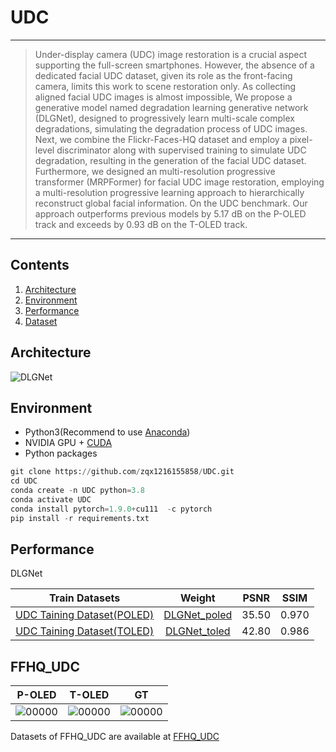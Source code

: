 # UDC
---
>Under-display camera (UDC) image restoration is a crucial aspect supporting the full-screen smartphones. 
However, the absence of a dedicated facial UDC dataset, given its role as the front-facing camera, limits this work to scene restoration only.
As collecting aligned facial UDC images is almost impossible, We propose a generative model named degradation learning generative network (DLGNet),  designed to progressively learn multi-scale complex degradations, simulating the degradation process of UDC images. 
Next, we combine the Flickr-Faces-HQ dataset and employ a pixel-level discriminator along with supervised training to simulate UDC degradation, resulting in the generation of the facial UDC dataset.  
Furthermore, we designed an multi-resolution progressive transformer (MRPFormer) for facial UDC image restoration, employing a multi-resolution progressive learning approach to  hierarchically reconstruct global facial information.  On the UDC benchmark. Our approach outperforms previous models by 5.17 dB on the P-OLED track and exceeds by 0.93 dB on the T-OLED track.
---
## Contents
1. [Architecture](#Architecture)
2. [Environment](#Environment)
3. [Performance](#Performance)
4. [Dataset](#FFHQ_UDC)

## Architecture
![DLGNet](https://github.com/zqx1216155858/UDC/assets/112853772/002f50db-e6a0-4ff3-883c-f1a5153eab0f)


## Environment

* Python3(Recommend to use [Anaconda](https://www.anaconda.com/download/#linux))
* NVIDIA GPU + [CUDA](https://developer.nvidia.com/cuda-downloads)
* Python packages
```python
git clone https://github.com/zqx1216155858/UDC.git
cd UDC
conda create -n UDC python=3.8
conda activate UDC
conda install pytorch=1.9.0+cu111  -c pytorch
pip install -r requirements.txt
```

## Performance
DLGNet

| Train Datasets | Weight |  PSNR | SSIM |
| :-----: | :-----: | :------: | :------: |
| [UDC Taining Dataset(POLED)](https://drive.google.com/file/d/1zB1xoxKBghTTq0CKU1VghBoAoQc5YlHk/view) | [DLGNet_poled](https://drive.google.com/drive/folders/1gyZQ9Rjokv0YhtqyctkSyGzoNVzWpSuq) |  35.50 | 0.970|
| [UDC Taining Dataset(TOLED)](https://drive.google.com/file/d/1zB1xoxKBghTTq0CKU1VghBoAoQc5YlHk/view) | [DLGNet_toled](https://drive.google.com/drive/folders/1gyZQ9Rjokv0YhtqyctkSyGzoNVzWpSuq) |  42.80 | 0.986|


## FFHQ_UDC
| P-OLED | T-OLED | GT |
| :-----: | :-----: | :------: |
| ![00000](https://github.com/zqx1216155858/UDC/assets/112853772/15cbff64-08ea-4c99-9338-4176de326e12)  |![00000](https://github.com/zqx1216155858/UDC/assets/112853772/e48759d4-06d4-4dfd-9eb5-409cae87dc82)|![00000](https://github.com/zqx1216155858/UDC/assets/112853772/2babd455-72dc-4f74-bc84-fb4ae21486e5)|


Datasets of FFHQ_UDC are available at [FFHQ_UDC](https://drive.google.com/drive/folders/1gyZQ9Rjokv0YhtqyctkSyGzoNVzWpSuq)

